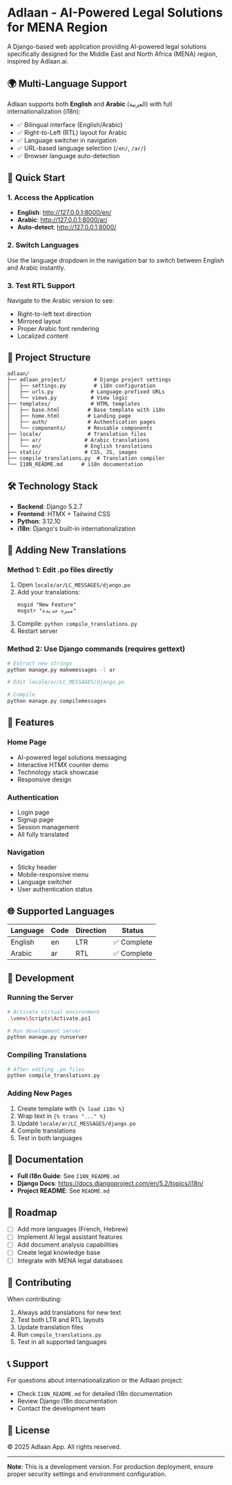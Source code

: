 # Adlaan - AI-Powered Legal Solutions for MENA Region

A Django-based web application providing AI-powered legal solutions specifically designed for the Middle East and North Africa (MENA) region, inspired by Adlaan.ai.

## 🌍 Multi-Language Support

Adlaan supports both **English** and **Arabic** (العربية) with full internationalization (i18n):

- ✅ Bilingual interface (English/Arabic)
- ✅ Right-to-Left (RTL) layout for Arabic
- ✅ Language switcher in navigation
- ✅ URL-based language selection (`/en/`, `/ar/`)
- ✅ Browser language auto-detection

## 🚀 Quick Start

### 1. Access the Application

- **English**: http://127.0.0.1:8000/en/
- **Arabic**: http://127.0.0.1:8000/ar/
- **Auto-detect**: http://127.0.0.1:8000/

### 2. Switch Languages

Use the language dropdown in the navigation bar to switch between English and Arabic instantly.

### 3. Test RTL Support

Navigate to the Arabic version to see:
- Right-to-left text direction
- Mirrored layout
- Proper Arabic font rendering
- Localized content

## 📁 Project Structure

```
adlaan/
├── adlaan_project/         # Django project settings
│   ├── settings.py         # i18n configuration
│   ├── urls.py            # Language-prefixed URLs
│   └── views.py           # View logic
├── templates/             # HTML templates
│   ├── base.html         # Base template with i18n
│   ├── home.html         # Landing page
│   ├── auth/             # Authentication pages
│   └── components/       # Reusable components
├── locale/               # Translation files
│   ├── ar/              # Arabic translations
│   └── en/              # English translations
├── static/              # CSS, JS, images
├── compile_translations.py  # Translation compiler
└── I18N_README.md      # i18n documentation
```

## 🛠️ Technology Stack

- **Backend**: Django 5.2.7
- **Frontend**: HTMX + Tailwind CSS
- **Python**: 3.12.10
- **i18n**: Django's built-in internationalization

## 📝 Adding New Translations

### Method 1: Edit .po files directly

1. Open `locale/ar/LC_MESSAGES/django.po`
2. Add your translations:
   ```po
   msgid "New Feature"
   msgstr "ميزة جديدة"
   ```
3. Compile: `python compile_translations.py`
4. Restart server

### Method 2: Use Django commands (requires gettext)

```bash
# Extract new strings
python manage.py makemessages -l ar

# Edit locale/ar/LC_MESSAGES/django.po

# Compile
python manage.py compilemessages
```

## 🎨 Features

### Home Page
- AI-powered legal solutions messaging
- Interactive HTMX counter demo
- Technology stack showcase
- Responsive design

### Authentication
- Login page
- Signup page
- Session management
- All fully translated

### Navigation
- Sticky header
- Mobile-responsive menu
- Language switcher
- User authentication status

## 🌐 Supported Languages

| Language | Code | Direction | Status |
|----------|------|-----------|--------|
| English  | en   | LTR       | ✅ Complete |
| Arabic   | ar   | RTL       | ✅ Complete |

## 🔧 Development

### Running the Server

```bash
# Activate virtual environment
.\venv\Scripts\Activate.ps1

# Run development server
python manage.py runserver
```

### Compiling Translations

```bash
# After editing .po files
python compile_translations.py
```

### Adding New Pages

1. Create template with `{% load i18n %}`
2. Wrap text in `{% trans "..." %}`
3. Update `locale/ar/LC_MESSAGES/django.po`
4. Compile translations
5. Test in both languages

## 📖 Documentation

- **Full i18n Guide**: See `I18N_README.md`
- **Django Docs**: https://docs.djangoproject.com/en/5.2/topics/i18n/
- **Project README**: See `README.md`

## 🎯 Roadmap

- [ ] Add more languages (French, Hebrew)
- [ ] Implement AI legal assistant features
- [ ] Add document analysis capabilities
- [ ] Create legal knowledge base
- [ ] Integrate with MENA legal databases

## 🤝 Contributing

When contributing:
1. Always add translations for new text
2. Test both LTR and RTL layouts
3. Update translation files
4. Run `compile_translations.py`
5. Test in all supported languages

## 📞 Support

For questions about internationalization or the Adlaan project:
- Check `I18N_README.md` for detailed i18n documentation
- Review Django i18n documentation
- Contact the development team

## 📜 License

© 2025 Adlaan App. All rights reserved.

---

**Note**: This is a development version. For production deployment, ensure proper security settings and environment configuration.
